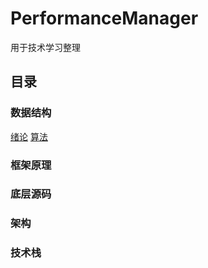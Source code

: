 # PerformanceManager
用于技术学习整理
## 目录 
### 数据结构
[绪论](https://www.cnblogs.com/zhaozhengwu/p/10558647.html)
[算法](https://www.cnblogs.com/zhaozhengwu/p/10571984.html)
### 框架原理
### 底层源码
### 架构
### 技术栈
